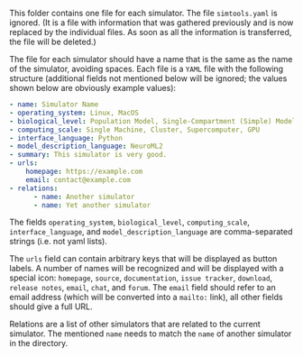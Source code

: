 This folder contains one file for each simulator. The file `simtools.yaml` is
ignored. (It is a file with information that was gathered previously and is now
replaced by the  individual files. As soon as all the information is
transferred, the file will be deleted.)

The file for each simulator should have a name that is the same as the name of
the simulator, avoiding spaces. Each file is a `YAML` file with the following
structure (additional fields not mentioned below will be ignored; the values
shown below are obviously example values):

```yaml
- name: Simulator Name
- operating_system: Linux, MacOS
- biological_level: Population Model, Single-Compartment (Simple) Model, Single-Compartment (Complex) Model, Multi-Compartment Model
- computing_scale: Single Machine, Cluster, Supercomputer, GPU
- interface_language: Python
- model_description_language: NeuroML2
- summary: This simulator is very good.
- urls:
    homepage: https://example.com
    email: contact@example.com
- relations:
      - name: Another simulator
      - name: Yet another simulator
```
The fields `operating_system`, `biological_level`, `computing_scale`,
`interface_language`, and `model_description_language` are comma-separated
strings (i.e. not yaml lists).

The `urls` field can contain arbitrary keys that will be displayed as button
labels. A  number of names will be recognized and will be displayed with a
special icon: `homepage`, `source`, `documentation`, `issue tracker`,
`download`, `release notes`, `email`, `chat`, and `forum`. The `email` field
should refer to  an email address (which will be converted into a `mailto:`
link), all other  fields should give a full URL.

Relations are a list of other simulators that are related to the current
simulator. The mentioned `name` needs to match the `name` of another simulator
in the directory.
